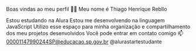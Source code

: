 Boas vindas ao meu perfil 💙💙
Meu nome é Thiago Henrique Rebllo

Estou estudando na Alura
Estou me desenvolvendo na linguagem JavaScript
Utilizo esse espaço para minha organização e compartilhamento dos meu projetos desenvolvidos
Você pode entrar em contato comigo 📫
00001147990244SP@educacao.sp.gov.br
@alurastartestudante
